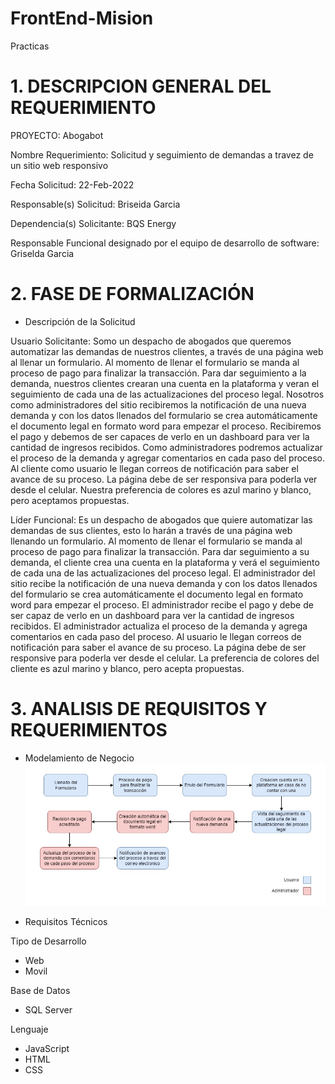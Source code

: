 # FrontEnd-Mision
Practicas

# 1.	DESCRIPCION GENERAL DEL REQUERIMIENTO

PROYECTO: Abogabot

Nombre Requerimiento: Solicitud y seguimiento de demandas a travez de un sitio web responsivo

Fecha Solicitud: 22-Feb-2022

Responsable(s) Solicitud: Briseida Garcia

Dependencia(s) Solicitante: BQS Energy

Responsable Funcional designado por el equipo de desarrollo de software: Griselda Garcia

# 2.	FASE DE FORMALIZACIÓN

- Descripción de la Solicitud

Usuario Solicitante:
Somo un despacho de abogados que queremos automatizar las demandas de nuestros clientes, a través de una página web al llenar un formulario. Al momento de llenar el formulario se manda al proceso de pago para finalizar la transacción. Para dar seguimiento a la demanda, nuestros clientes crearan una cuenta en la plataforma y veran el seguimiento de cada una de las actualizaciones del proceso legal. Nosotros como administradores del sitio recibiremos la notificación de una nueva demanda y con los datos llenados del formulario se crea automáticamente el documento legal en formato word para empezar el proceso. Recibiremos el pago y debemos de ser capaces de verlo en un dashboard para ver la cantidad de ingresos recibidos. Como administradores podremos actualizar el proceso de la demanda y agregar comentarios en cada paso del proceso. Al cliente como usuario le llegan correos de notificación para saber el avance de su proceso. La página debe de ser responsiva para poderla ver desde el celular. Nuestra preferencia de colores es azul marino y blanco, pero aceptamos propuestas.

Líder Funcional:
Es un despacho de abogados que quiere automatizar las demandas de sus clientes, esto lo harán a través de una página web llenando un formulario. Al momento de llenar el formulario se manda al proceso de pago para finalizar la transacción. Para dar seguimiento a su demanda, el cliente crea una cuenta en la plataforma y verá el seguimiento de cada una de las actualizaciones del proceso legal. El administrador del sitio recibe la notificación de una nueva demanda y con los datos llenados del formulario se crea automáticamente el documento legal en formato word para empezar el proceso. El administrador recibe el pago y debe de ser capaz de verlo en un dashboard para ver la cantidad de ingresos recibidos. El administrador actualiza el proceso de la demanda y agrega comentarios en cada paso del proceso. Al usuario le llegan correos de notificación para saber el avance de su proceso. La página debe de ser responsive para poderla ver desde el celular. La preferencia de colores del cliente es azul marino y blanco, pero acepta propuestas.


# 3.	ANALISIS DE REQUISITOS Y REQUERIMIENTOS 

- Modelamiento de Negocio
![Modelamiento de Negocio](https://github.com/GriseldaGarciaE/FrontEnd-Mision/blob/87239fa250189a771633fffc1626bb6ecce8efb9/images/Modelamiento%20de%20Negocio.jpg)

- Requisitos Técnicos

Tipo de Desarrollo
   - Web
   - Movil

Base de Datos
   - SQL Server

Lenguaje
   - JavaScript
   - HTML
   - CSS














